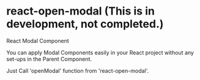 # react-open-modal (This is in development, not completed.)
React Modal Component

You can apply Modal Components easily in your React project without any set-ups in the Parent Component.

Just Call 'openModal' function from 'react-open-modal'.
